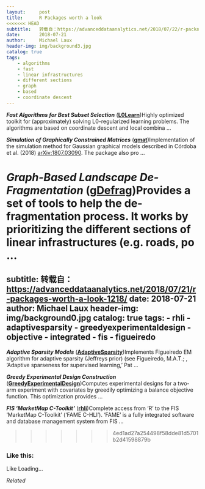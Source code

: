 ```yaml
---
layout:     post
title:      R Packages worth a look
<<<<<<< HEAD
subtitle:   转载自：https://advanceddataanalytics.net/2018/07/22/r-packages-worth-a-look-1219/
date:       2018-07-21
author:     Michael Laux
header-img: img/background3.jpg
catalog: true
tags:
    - algorithms
    - fast
    - linear infrastructures
    - different sections
    - graph
    - based
    - coordinate descent
---
```


***Fast Algorithms for Best Subset Selection*** ([**L0Learn**](https://arxiv.org/abs/1803.01454))Highly optimized toolkit for (approximately) solving L0-regularized learning problems. The algorithms are based on coordinate descent and local combina …

***Simulation of Graphically Constrained Matrices*** ([**gmat**](https://github.com/irenecrsn/gmat))Implementation of the simulation method for Gaussian graphical models described in Córdoba et al. (2018) <arXiv:1807.03090>. The package also pro …

***Graph-Based Landscape De-Fragmentation*** ([**gDefrag**](https://cran.r-project.org/package=gDefrag))Provides a set of tools to help the de-fragmentation process. It works by prioritizing the different sections of linear infrastructures (e.g. roads, po …
=======
subtitle:   转载自：https://advanceddataanalytics.net/2018/07/21/r-packages-worth-a-look-1218/
date:       2018-07-21
author:     Michael Laux
header-img: img/background0.jpg
catalog: true
tags:
    - rhli
    - adaptivesparsity
    - greedyexperimentaldesign
    - objective
    - integrated
    - fis
    - figueiredo
---

***Adaptive Sparsity Models*** ([**AdaptiveSparsity**](https://cran.r-project.org/package=AdaptiveSparsity))Implements Figueiredo EM algorithm for adaptive sparsity (Jeffreys prior) (see Figueiredo, M.A.T.; , ‘Adaptive sparseness for supervised learning,’ Pat …

***Greedy Experimental Design Construction*** ([**GreedyExperimentalDesign**](https://cran.r-project.org/package=GreedyExperimentalDesign))Computes experimental designs for a two-arm experiment with covariates by greedily optimizing a balance objective function. This optimization provides …

***FIS ‘MarketMap C-Toolkit’*** ([**rhli**](https://github.com/qomaio/rhli))Complete access from ‘R’ to the FIS ‘MarketMap C-Toolkit’ (‘FAME C-HLI’). ‘FAME’ is a fully integrated software and database management system from FIS …
>>>>>>> 4ed1ad27a254498f58dde81d5701b2d41598879b





### Like this:

Like Loading...


*Related*

